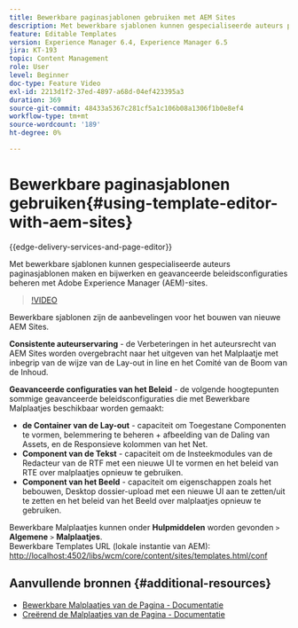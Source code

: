 ```yaml
---
title: Bewerkbare paginasjablonen gebruiken met AEM Sites
description: Met bewerkbare sjablonen kunnen gespecialiseerde auteurs paginasjablonen maken en bijwerken en geavanceerde beleidsconfiguraties met AEM Sites beheren.
feature: Editable Templates
version: Experience Manager 6.4, Experience Manager 6.5
jira: KT-193
topic: Content Management
role: User
level: Beginner
doc-type: Feature Video
exl-id: 2213d1f2-37ed-4897-a68d-04ef423395a3
duration: 369
source-git-commit: 48433a5367c281cf5a1c106b08a1306f1b0e8ef4
workflow-type: tm+mt
source-wordcount: '189'
ht-degree: 0%

---
```


# Bewerkbare paginasjablonen gebruiken{#using-template-editor-with-aem-sites}

{{edge-delivery-services-and-page-editor}}

Met bewerkbare sjablonen kunnen gespecialiseerde auteurs paginasjablonen maken en bijwerken en geavanceerde beleidsconfiguraties beheren met Adobe Experience Manager (AEM)-sites.

>[!VIDEO](https://video.tv.adobe.com/v/326784?quality=12&learn=on)

Bewerkbare sjablonen zijn de aanbevelingen voor het bouwen van nieuwe AEM Sites.

**Consistente auteurservaring** - de Verbeteringen in het auteursrecht van AEM Sites worden overgebracht naar het uitgeven van het Malplaatje met inbegrip van de wijze van de Lay-out in line en het Comité van de Boom van de Inhoud.

**Geavanceerde configuraties van het Beleid** - de volgende hoogtepunten sommige geavanceerde beleidsconfiguraties die met Bewerkbare Malplaatjes beschikbaar worden gemaakt:

* **de Container van de Lay-out** - capaciteit om Toegestane Componenten te vormen, belemmering te beheren + afbeelding van de Daling van Assets, en de Responsieve kolommen van het Net.
* **Component van de Tekst** - capaciteit om de Insteekmodules van de Redacteur van de RTF met een nieuwe UI te vormen en het beleid van RTE over malplaatjes opnieuw te gebruiken.
* **Component van het Beeld** - capaciteit om eigenschappen zoals het bebouwen, Desktop dossier-upload met een nieuwe UI aan te zetten/uit te zetten en het beleid van het Beeld over malplaatjes opnieuw te gebruiken.

Bewerkbare Malplaatjes kunnen onder **Hulpmiddelen** worden gevonden `>` **Algemene** `>` **Malplaatjes**.\
Bewerkbare Templates URL (lokale instantie van AEM): [ http://localhost:4502/libs/wcm/core/content/sites/templates.html/conf](http://localhost:4502/libs/wcm/core/content/sites/templates.html/conf)

## Aanvullende bronnen {#additional-resources}

* [ Bewerkbare Malplaatjes van de Pagina - Documentatie ](https://experienceleague.adobe.com/docs/experience-manager-65/developing/platform/templates/page-templates-editable.html)
* [ Creërend de Malplaatjes van de Pagina - Documentatie ](https://experienceleague.adobe.com/docs/experience-manager-65/authoring/siteandpage/templates.html)
